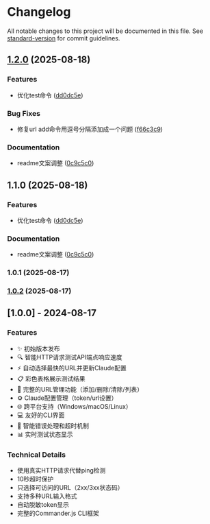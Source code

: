 # Changelog

All notable changes to this project will be documented in this file. See [standard-version](https://github.com/conventional-changelog/standard-version) for commit guidelines.

## [1.2.0](https://github.com/ytton/cc/compare/v1.0.1...v1.2.0) (2025-08-18)


### Features

* 优化test命令 ([dd0dc5e](https://github.com/ytton/cc/commit/dd0dc5e9cdbd5bb8ccf055a03e7342e8481b2015))


### Bug Fixes

* 修复url add命令用逗号分隔添加成一个问题 ([f66c3c9](https://github.com/ytton/cc/commit/f66c3c931bd0723b4953a10d329000d417b31c82))


### Documentation

* readme文案调整 ([0c9c5c0](https://github.com/ytton/cc/commit/0c9c5c074570b86139d98f0c6b6058b2d911ff89))

## 1.1.0 (2025-08-18)


### Features

* 优化test命令 ([dd0dc5e](https://github.com/ytton/cc/commit/dd0dc5e9cdbd5bb8ccf055a03e7342e8481b2015))


### Documentation

* readme文案调整 ([0c9c5c0](https://github.com/ytton/cc/commit/0c9c5c074570b86139d98f0c6b6058b2d911ff89))

### 1.0.1 (2025-08-17)

### [1.0.2](https://github.com/ytton/cc/compare/v1.0.1...v1.0.2) (2025-08-17)

## [1.0.0] - 2024-08-17

### Features

- ✨ 初始版本发布
- 🔍 智能HTTP请求测试API端点响应速度
- ⚡ 自动选择最快的URL并更新Claude配置
- 📋 彩色表格展示测试结果
- 🔧 完整的URL管理功能（添加/删除/清除/列表）
- ⚙️ Claude配置管理（token/url设置）
- 🌐 跨平台支持（Windows/macOS/Linux）
- 💻 友好的CLI界面
- 🚫 智能错误处理和超时机制
- 📊 实时测试状态显示

### Technical Details

- 使用真实HTTP请求代替ping检测
- 10秒超时保护
- 只选择可访问的URL（2xx/3xx状态码）
- 支持多种URL输入格式
- 自动脱敏token显示
- 完整的Commander.js CLI框架